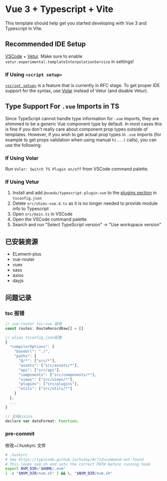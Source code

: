 # Vue 3 + Typescript + Vite

This template should help get you started developing with Vue 3 and Typescript in Vite.

## Recommended IDE Setup

[VSCode](https://code.visualstudio.com/) + [Vetur](https://marketplace.visualstudio.com/items?itemName=octref.vetur). Make sure to enable `vetur.experimental.templateInterpolationService` in settings!

### If Using `<script setup>`

[`<script setup>`](https://github.com/vuejs/rfcs/pull/227) is a feature that is currently in RFC stage. To get proper IDE support for the syntax, use [Volar](https://marketplace.visualstudio.com/items?itemName=johnsoncodehk.volar) instead of Vetur (and disable Vetur).

## Type Support For `.vue` Imports in TS

Since TypeScript cannot handle type information for `.vue` imports, they are shimmed to be a generic Vue component type by default. In most cases this is fine if you don't really care about component prop types outside of templates. However, if you wish to get actual prop types in `.vue` imports (for example to get props validation when using manual `h(...)` calls), you can use the following:

### If Using Volar

Run `Volar: Switch TS Plugin on/off` from VSCode command palette.

### If Using Vetur

1. Install and add `@vuedx/typescript-plugin-vue` to the [plugins section](https://www.typescriptlang.org/tsconfig#plugins) in `tsconfig.json`
2. Delete `src/shims-vue.d.ts` as it is no longer needed to provide module info to Typescript
3. Open `src/main.ts` in VSCode
4. Open the VSCode command palette
5. Search and run "Select TypeScript version" -> "Use workspace version"

## 已安装资源

- ELement-plus
- vue-router
- vuex
- sass
- axios
- dayjs

## 问题记录

### tsc 报错

```js
// vue-router tsc-vue 报错
const routes: RouteRecordRaw[] = []

// alias tsconfig.json配置
{
  "compilerOptions": {
    "baseUrl": "./",
    "paths": {
      "@/*": ["src/*"],
      "assets": ["src/assets/*"],
      "api": ["src/api"],
      "components": ["src/components/*"],
      "views": ["src/views/*"],
      "plugins": ["src/plugins"],
      "utils": ["src/utils/*"]
    }
  },
  ...
}

// 全局mixins
declare var dateFormat: Function;
```

### pre-commit

修改~/.huskyrc 文件

```bash
# .huskyrc
# See https://typicode.github.io/husky/#/?id=command-not-found
# This loads nvm.sh and sets the correct PATH before running hook
export NVM_DIR="$HOME/.nvm"
[ -s "$NVM_DIR/nvm.sh" ] && \. "$NVM_DIR/nvm.sh"
```
